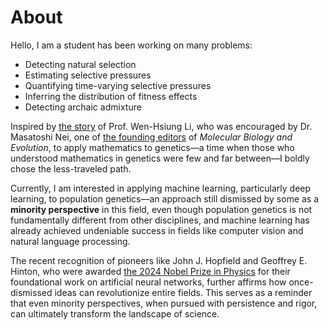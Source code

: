 # About

Hello, I am a student has been working on many problems:

- Detecting natural selection
- Estimating selective pressures
- Quantifying time-varying selective pressures
- Inferring the distribution of fitness effects
- Detecting archaic admixture

Inspired by [the story](https://www.gvm.com.tw/article/14177) of Prof. Wen-Hsiung Li, who was encouraged by Dr. Masatoshi Nei, one of [the founding editors](https://academic.oup.com/mbe/pages/Editorial_Board) of *Molecular Biology and Evolution*, to apply mathematics to genetics—a time when those who understood mathematics in genetics were few and far between—I boldly chose the less-traveled path.

Currently, I am interested in applying machine learning, particularly deep learning, to population genetics—an approach still dismissed by some as a **minority perspective** in this field, even though population genetics is not fundamentally different from other disciplines, and machine learning has already achieved undeniable success in fields like computer vision and natural language processing.

The recent recognition of pioneers like John J. Hopfield and Geoffrey E. Hinton, who were awarded [the 2024 Nobel Prize in Physics](https://www.nobelprize.org/prizes/physics/2024/press-release/) for their foundational work on artificial neural networks, further affirms how once-dismissed ideas can revolutionize entire fields. This serves as a reminder that even minority perspectives, when pursued with persistence and rigor, can ultimately transform the landscape of science.
